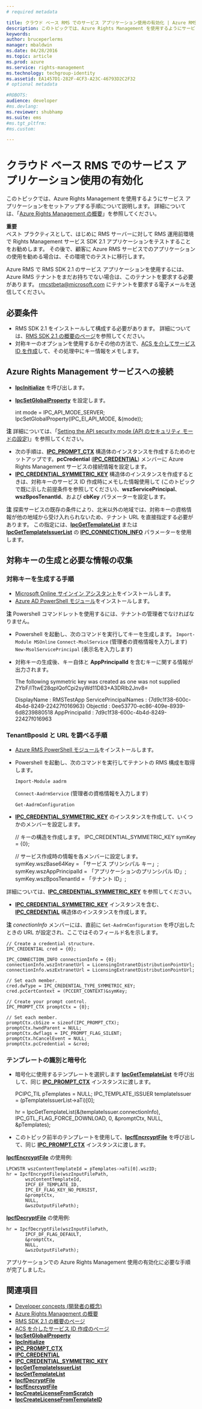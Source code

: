 ```yaml
---
# required metadata

title: クラウド ベース RMS でのサービス アプリケーション使用の有効化 | Azure RMS
description: このトピックでは、Azure Rights Management を使用するようにサービス アプリケーションをセットアップする手順について説明します。
keywords:
author: bruceperlerms
manager: mbaldwin
ms.date: 04/28/2016
ms.topic: article
ms.prod: azure
ms.service: rights-management
ms.technology: techgroup-identity
ms.assetid: EA1457D1-282F-4CF3-A23C-46793D2C2F32
# optional metadata

#ROBOTS:
audience: developer
#ms.devlang:
ms.reviewer: shubhamp
ms.suite: ems
#ms.tgt_pltfrm:
#ms.custom:

---
```


# クラウド ベース RMS でのサービス アプリケーション使用の有効化

このトピックでは、Azure Rights Management を使用するようにサービス アプリケーションをセットアップする手順について説明します。 詳細については、「[Azure Rights Management の概要](https://technet.microsoft.com/en-us/library/jj585016.aspx)」を参照してください。

**重要**  
ベスト プラクティスとして、はじめに RMS サーバーに対して RMS 運用前環境で Rights Management サービス SDK 2.1 アプリケーションをテストすることをお勧めします。 その後で、顧客に Azure RMS サービスでのアプリケーションの使用を勧める場合は、その環境でのテストに移行します。

Azure RMS で RMS SDK 2.1 のサービス アプリケーションを使用するには、Azure RMS テナントをまだお持ちでない場合は、このテナントを要求する必要があります。 <rmcstbeta@microsoft.com> にテナントを要求する電子メールを送信してください。

## 必要条件

-   RMS SDK 2.1 をインストールして構成する必要があります。 詳細については、[RMS SDK 2.1 の概要のページ](getting-started-with-ad-rms-2-0.md)を参照してください。
-   対称キーのオプションを使用するかその他の方法で、[ACS を介してサービス ID を作成](https://msdn.microsoft.com/en-us/library/gg185924.aspx)して、その処理中にキー情報をメモします。

## Azure Rights Management サービスへの接続

-   [**IpcInitialize**](/rights-management/sdk/2.1/api/win/functions#msipc_ipcinitialize) を呼び出します。
-   [**IpcSetGlobalProperty**](/rights-management/sdk/2.1/api/win/functions#msipc_ipcsetglobalproperty) を設定します。


    int mode = IPC_API_MODE_SERVER;
    IpcSetGlobalProperty(IPC_EI_API_MODE, &(mode));


**注** 詳細については、「[Setting the API security mode (API のセキュリティ モードの設定)](setting-the-api-security-mode-api-mode.md)」を参照してください。

     

-   次の手順は、[**IPC\_PROMPT\_CTX**](/rights-management/sdk/2.1/api/win/ipc_prompt_ctx#msipc_ipc_prompt_ctx) 構造体のインスタンスを作成するためのセットアップです。**pcCredential** ([**IPC\_CREDENTIAL**](/rights-management/sdk/2.1/api/win/ipc_credential#msipc_ipc_credential)) メンバーに Azure Rights Management サービスの接続情報を設定します。
-   [**IPC\_CREDENTIAL\_SYMMETRIC\_KEY**](/rights-management/sdk/2.1/api/win/ipc_credential#msipc_ipc_credential_symmetric_key) 構造体のインスタンスを作成するときは、対称キーのサービス ID 作成時にメモした情報使用して (このトピックで既に示した前提条件を参照してください)、**wszServicePrincipal**、**wszBposTenantId**、および **cbKey** パラメーターを設定します。

**注** 探索サービスの既存の条件により、北米以外の地域では、対称キーの資格情報が他の地域から受け入れられないため、テナント URL を直接指定する必要があります。 この指定には、[**IpcGetTemplateList**](/rights-management/sdk/2.1/api/win/functions#msipc_ipcgettemplatelist) または [**IpcGetTemplateIssuerList**](/rights-management/sdk/2.1/api/win/functions#msipc_ipcgettemplateissuerlist) の [**IPC\_CONNECTION\_INFO**](/rights-management/sdk/2.1/api/win/ipc_connection_info#msipc_ipc_connection_info) パラメーターを使用します。

## 対称キーの生成と必要な情報の収集

### 対称キーを生成する手順

-   [Microsoft Online サインイン アシスタント](http://go.microsoft.com/fwlink/p/?LinkID=286152)をインストールします。
-   [Azure AD PowerShell モジュール](https://bposast.vo.msecnd.net/MSOPMW/8073.4/amd64/AdministrationConfig-en.msi)をインストールします。

**注** Powershell コマンドレットを使用するには、テナントの管理者でなければなりません。


-   Powershell を起動し、次のコマンドを実行してキーを生成します。
            `Import-Module MSOnline`
            `Connect-MsolService` (管理者の資格情報を入力します)
            `New-MsolServicePrincipal` (表示名を入力します)
-   対称キーの生成後、キー自体と **AppPrincipalId** を含むキーに関する情報が出力されます。



    The following symmetric key was created as one was not supplied
    ZYbF/lTtwE28qplQofCpi2syWd11D83+A3DRlb2Jnv8=

    DisplayName : RMSTestApp
    ServicePrincipalNames : {7d9c1f38-600c-4b4d-8249-22427f016963}
    ObjectId : 0ee53770-ec86-409e-8939-6d8239880518
    AppPrincipalId : 7d9c1f38-600c-4b4d-8249-22427f016963



### **TenantBposId** と **URL** を調べる手順

-   [Azure RMS PowerShell モジュール](https://technet.microsoft.com/en-us/library/jj585012.aspx)をインストールします。
-   Powershell を起動し、次のコマンドを実行してテナントの RMS 構成を取得します。

    `Import-Module aadrm`

    `Connect-AadrmService` (管理者の資格情報を入力します)

    `Get-AadrmConfiguration`


-   [**IPC\_CREDENTIAL\_SYMMETRIC\_KEY**](/rights-management/sdk/2.1/api/win/ipc_credential#msipc_ipc_credential_symmetric_key) のインスタンスを作成して、いくつかのメンバーを設定します。

    // キーの構造を作成します。
    IPC_CREDENTIAL_SYMMETRIC_KEY symKey = {0};

    // サービス作成時の情報を各メンバーに設定します。
    symKey.wszBase64Key = 「サービス プリンシパル キー」;
    symKey.wszAppPrincipalId = 「アプリケーションのプリンシパル ID」;
    symKey.wszBposTenantId = 「テナント ID」;


詳細については、[**IPC\_CREDENTIAL\_SYMMETRIC\_KEY**](/rights-management/sdk/2.1/api/win/ipc_credential#msipc_ipc_credential_symmetric_key) を参照してください。

-   [**IPC\_CREDENTIAL\_SYMMETRIC\_KEY**](/rights-management/sdk/2.1/api/win/ipc_credential#msipc_ipc_credential_symmetric_key) インスタンスを含む、[**IPC\_CREDENTIAL**](/rights-management/sdk/2.1/api/win/ipc_credential#msipc_ipc_credential) 構造体のインスタンスを作成します。

**注** *conectionInfo* メンバーには、直前に `Get-AadrmConfiguration` を呼び出したときの URL が設定され、ここではそのフィールド名を示します。

    // Create a credential structure.
    IPC_CREDENTIAL cred = {0};

    IPC_CONNECTION_INFO connectionInfo = {0};
    connectionInfo.wszIntranetUrl = LicensingIntranetDistributionPointUrl;
    connectionInfo.wszExtranetUrl = LicensingExtranetDistributionPointUrl;

    // Set each member.
    cred.dwType = IPC_CREDENTIAL_TYPE_SYMMETRIC_KEY;
    cred.pcCertContext = (PCCERT_CONTEXT)&symKey;

    // Create your prompt control.
    IPC_PROMPT_CTX promptCtx = {0};

    // Set each member.
    promptCtx.cbSize = sizeof(IPC_PROMPT_CTX);
    promptCtx.hwndParent = NULL;
    promptCtx.dwflags = IPC_PROMPT_FLAG_SILENT;
    promptCtx.hCancelEvent = NULL;
    promptCtx.pcCredential = &cred;

### テンプレートの識別と暗号化

-   暗号化に使用するテンプレートを選択します
    [**IpcGetTemplateList**](/rights-management/sdk/2.1/api/win/functions#msipc_ipcgettemplatelist) を呼び出して、同じ [**IPC\_PROMPT\_CTX**](/rights-management/sdk/2.1/api/win/ipc_prompt_ctx#msipc_ipc_prompt_ctx) インスタンスに渡します。


    PCIPC_TIL pTemplates = NULL;
    IPC_TEMPLATE_ISSUER templateIssuer = (pTemplateIssuerList->aTi)[0];

    hr = IpcGetTemplateList(&(templateIssuer.connectionInfo),
           IPC_GTL_FLAG_FORCE_DOWNLOAD,
           0,
           &promptCtx,
           NULL,
           &pTemplates);


-   このトピック前半のテンプレートを使用して、[**IpcfEncrcyptFile**](/rights-management/sdk/2.1/api/win/functions#msipc_ipcfencryptfile) を呼び出して、同じ [**IPC\_PROMPT\_CTX**](/rights-management/sdk/2.1/api/win/ipc_prompt_ctx#msipc_ipc_prompt_ctx) インスタンスに渡します。

[**IpcfEncrcyptFile**](/rights-management/sdk/2.1/api/win/functions#msipc_ipcfencryptfile) の使用例:

    LPCWSTR wszContentTemplateId = pTemplates->aTi[0].wszID;
    hr = IpcfEncryptFile(wszInputFilePath,
           wszContentTemplateId,
           IPCF_EF_TEMPLATE_ID,
           IPC_EF_FLAG_KEY_NO_PERSIST,
           &promptCtx,
           NULL,
           &wszOutputFilePath);

[**IpcfDecryptFile**](/rights-management/sdk/2.1/api/win/functions#msipc_ipcfdecryptfile) の使用例:

    hr = IpcfDecryptFile(wszInputFilePath,
           IPCF_DF_FLAG_DEFAULT,
           &promptCtx,
           NULL,
           &wszOutputFilePath);

アプリケーションでの Azure Rights Management 使用の有効化に必要な手順が完了しました。

## 関連項目

* [Developer concepts (開発者の概念)](ad-rms-concepts-nav.md)
* [Azure Rights Management の概要](https://technet.microsoft.com/en-us/library/jj585016.aspx)
* [RMS SDK 2.1 の概要のページ](getting-started-with-ad-rms-2-0.md)
* [ACS を介したサービス ID 作成のページ](https://msdn.microsoft.com/en-us/library/gg185924.aspx)
* [**IpcSetGlobalProperty**](/rights-management/sdk/2.1/api/win/functions#msipc_ipcsetglobalproperty)
* [**IpcInitialize**](/rights-management/sdk/2.1/api/win/functions#msipc_ipcinitialize)
* [**IPC\_PROMPT\_CTX**](/rights-management/sdk/2.1/api/win/ipc_prompt_ctx#msipc_ipc_prompt_ctx)
* [**IPC\_CREDENTIAL**](/rights-management/sdk/2.1/api/win/ipc_credential#msipc_ipc_credential)
* [**IPC\_CREDENTIAL\_SYMMETRIC\_KEY**](/rights-management/sdk/2.1/api/win/ipc_credential#msipc_ipc_credential_symmetric_key)
* [**IpcGetTemplateIssuerList**](/rights-management/sdk/2.1/api/win/functions#msipc_ipcgettemplateissuerlist)
* [**IpcGetTemplateList**](/rights-management/sdk/2.1/api/win/functions#msipc_ipcgettemplatelist)
* [**IpcfDecryptFile**](/rights-management/sdk/2.1/api/win/functions#msipc_ipcfdecryptfile)
* [**IpcfEncrcyptFile**](/rights-management/sdk/2.1/api/win/functions#msipc_ipcfencryptfile)
* [**IpcCreateLicenseFromScratch**](/rights-management/sdk/2.1/api/win/functions#msipc_ipccreatelicensefromscratch)
* [**IpcCreateLicenseFromTemplateID**](/rights-management/sdk/2.1/api/win/functions#msipc_ipccreatelicensefromtemplateid)
 

 


<!--HONumber=Apr16_HO4-->


